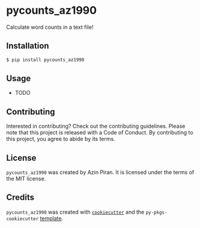 # pycounts_az1990

Calculate word counts in a text file!

## Installation

```bash
$ pip install pycounts_az1990
```

## Usage

- TODO

## Contributing

Interested in contributing? Check out the contributing guidelines. Please note that this project is released with a Code of Conduct. By contributing to this project, you agree to abide by its terms.

## License

`pycounts_az1990` was created by Azin Piran. It is licensed under the terms of the MIT license.

## Credits

`pycounts_az1990` was created with [`cookiecutter`](https://cookiecutter.readthedocs.io/en/latest/) and the `py-pkgs-cookiecutter` [template](https://github.com/py-pkgs/py-pkgs-cookiecutter).
